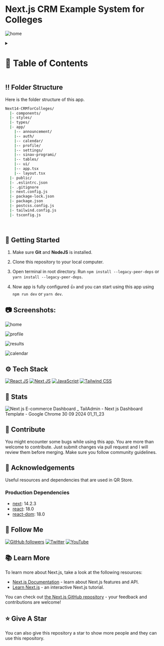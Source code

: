 <a name="readme-top"></a>

# Next.js CRM Example System for Colleges


![home](https://github.com/user-attachments/assets/d4d4edb9-8f6e-4237-906a-51393cb0ea3c)

<!-- Table of Contents -->
<details>

<summary>

# :notebook_with_decorative_cover: Table of Contents

</summary>

- [Folder Structure](#bangbang-folder-structure)
- [Getting Started](#toolbox-getting-started)
- [Screenshots](#camera-screenshots)
- [Tech Stack](#gear-tech-stack)
- [Stats](#wrench-stats)
- [Contribute](#raised_hands-contribute)
- [Acknowledgements](#gem-acknowledgements)
- [Follow Me](#rocket-follow-me)
- [Learn More](#books-learn-more)
- [Give A Star](#star-give-a-star)

</details>

## :bangbang: Folder Structure

Here is the folder structure of this app.

```bash
Next14-CRMforColleges/
  |- components/
  |- styles/
  |- types/
  |- app/
    |-- announcement/
    |-- auth/
    |-- calendar/
    |-- profile/
    |-- settings/
    |-- sinav-programi/
    |-- tables/
    |-- ui/
    |-- app.tsx
    |-- layout.tsx
  |- public/
  |- .eslintrc.json
  |- .gitignore
  |- next.config.js
  |- package-lock.json
  |- package.json
  |- postcss.config.js
  |- tailwind.config.js
  |- tsconfig.js
```

<br />

## :toolbox: Getting Started

1. Make sure **Git** and **NodeJS** is installed.

2. Clone this repository to your local computer.

3. Open terminal in root directory. Run `npm install --legacy-peer-deps` or `yarn install --legacy-peer-deps`.

4. Now app is fully configured 👍 and you can start using this app using `npm run dev` or `yarn dev`.

## :camera: Screenshots:

![home](https://github.com/user-attachments/assets/b66be67e-87ab-443a-99f7-0a009de9f20e)

![profile](https://github.com/user-attachments/assets/47147bbe-953f-4c34-9e34-26c6078cee57)

![results](https://github.com/user-attachments/assets/d935c32f-ca20-4fed-8e47-cd34462e2cd5)

![calendar](https://github.com/user-attachments/assets/e0494fc7-871b-4817-b93a-bb0c1229fb24)

## :gear: Tech Stack

[![React JS](https://skillicons.dev/icons?i=react "React JS")](https://react.dev/ "React JS") [![Next JS](https://skillicons.dev/icons?i=next "Next JS")](https://nextjs.org/ "Next JS") [![JavaScript](https://skillicons.dev/icons?i=ts "Typescript")](https://developer.mozilla.org/en-US/docs/Web/Typescript "Typescript") [![Tailwind CSS](https://skillicons.dev/icons?i=tailwind "Tailwind CSS")](https://tailwindcss.com/ "Tailwind CSS")

## :wrench: Stats

![Next js E-commerce Dashboard _ TailAdmin - Next js Dashboard Template - Google Chrome 30 09 2024 01_11_23](https://github.com/user-attachments/assets/10f9054a-7d0b-436c-90db-491e4388871e)

## :raised_hands: Contribute

You might encounter some bugs while using this app. You are more than welcome to contribute. Just submit changes via pull request and I will review them before merging. Make sure you follow community guidelines.

## :gem: Acknowledgements

Useful resources and dependencies that are used in QR Store.

### Production Dependencies

- [next](https://www.npmjs.com/package/next): 14.2.3
- [react](https://www.npmjs.com/package/react): 18.0
- [react-dom](https://www.npmjs.com/package/react-dom): 18.0


## :rocket: Follow Me

[![GitHub followers](https://img.shields.io/github/followers/seyitbugraerden?style=social&label=Follow&maxAge=2592000)](https://github.com/seyitbugraerden "Follow Me")
[![Twitter](https://img.shields.io/twitter/url?style=social&url=https://x.com/bugrakisisi)](https://twitter.com/intent/tweet?text=Wow:&url=https%3A%2F%2Fgithub.com%2Fsanidhyy%2Fmodern-portfolio "Tweet")
[![YouTube](https://img.shields.io/badge/YouTube-FF0000?style=for-the-badge&logo=youtube&logoColor=white)](https://www.youtube.com/@SfenksMotovlog "Subscribe my Channel")

## :books: Learn More

To learn more about Next.js, take a look at the following resources:

- [Next.js Documentation](https://nextjs.org/docs) - learn about Next.js features and API.
- [Learn Next.js](https://nextjs.org/learn) - an interactive Next.js tutorial.

You can check out [the Next.js GitHub repository](https://github.com/vercel/next.js/) - your feedback and contributions are welcome!


## :star: Give A Star

You can also give this repository a star to show more people and they can use this repository.

